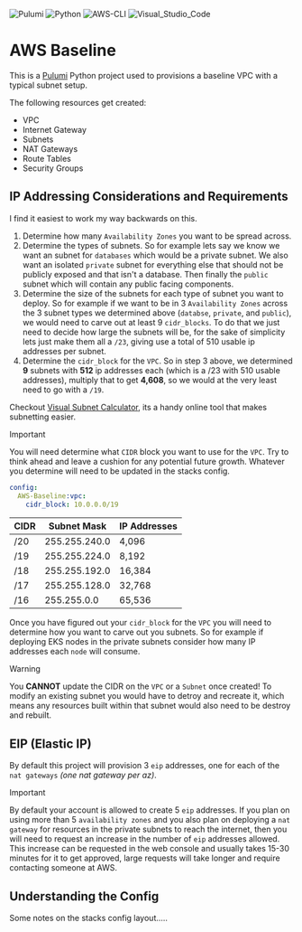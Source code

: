 ![Pulumi](https://img.shields.io/badge/Pulumi-3.88.0-informational?logo=Pulumi&logoColor=purple)
![Python](https://img.shields.io/badge/Python-3.11.6-informational?logo=Python&logoColor=yellow)
![AWS-CLI](https://img.shields.io/badge/AWS_CLI-2.13.5-informational?logo=Amazon&logoColor=orange)
![Visual_Studio_Code](https://img.shields.io/badge/Visual_Studio_Code-1.83.0-informational?logo=VisualStudioCode)

# AWS Baseline
This is a [Pulumi](www.pulumi.com) Python project used to provisions a baseline VPC with a typical subnet setup.

The following resources get created:
* VPC
* Internet Gateway
* Subnets
* NAT Gateways
* Route Tables
* Security Groups

## IP Addressing Considerations and Requirements
I find it easiest to work my way backwards on this.
1. Determine how many ```Availability Zones``` you want to be spread across.
2. Determine the types of subnets. So for example lets say we know we want an subnet for ```databases``` which would be a private subnet. We also want an isolated ```private``` subnet for everything else that should not be publicly exposed and that isn't a database. Then finally the ```public``` subnet which will contain any public facing components.
3. Determine the size of the subnets for each type of subnet you want to deploy. So for example if we want to be in 3 ```Availability Zones``` across the 3 subnet types we determined above (```databse```, ```private```, and ```public```), we would need to carve out at least 9 ```cidr_blocks```. To do that we just need to decide how large the subnets will be, for the sake of simplicity lets just make them all a ```/23```, giving use a total of 510 usable ip addresses per subnet.
4. Determine the ```cidr_block``` for the ```VPC```. So in step 3 above, we determined **9** subnets with **512** ip addresses each (which is a /23 with 510 usable addresses), multiply that to get **4,608**, so we would at the very least need to go with a ```/19```.

Checkout [Visual Subnet Calculator](https://www.davidc.net/sites/default/subnets/subnets.html), its a handy online tool that makes subnetting easier.

> [!important]  
> You will need determine what ```CIDR``` block you want to use for the ```VPC```. Try to think ahead and leave a cushion for any potential future growth. Whatever you determine will need to be updated in the stacks config.

```yaml
config:
  AWS-Baseline:vpc:
    cidr_block: 10.0.0.0/19
```

| CIDR | Subnet Mask | IP Addresses |
|--|--|--|
| /20 | 255.255.240.0 | 4,096
| /19 | 255.255.224.0 | 8,192
| /18 | 255.255.192.0 | 16,384
| /17 | 255.255.128.0 | 32,768
| /16 | 255.255.0.0 | 65,536

Once you have figured out your ```cidr_block``` for the ```VPC``` you will need to determine how you want to carve out you subnets. So for example if deploying EKS nodes in the private subnets consider how many IP addresses each ```node``` will consume. 

> [!warning]  
> You **CANNOT** update the CIDR on the ```VPC``` or a ```Subnet``` once created! To modify an existing subnet you would have to detroy and recreate it, which means any resources built within that subnet would also need to be destroy and rebuilt.

## EIP (Elastic IP)
By default this project will provision 3 ```eip``` addresses, one for each of the ```nat gateways``` _(one nat gateway per az)_.
> [!important]  
By default your account is allowed to create 5 ```eip``` addresses. If you plan on using more than 5 ```availability zones``` and you also plan on deploying a ```nat gateway``` for resources in the private subnets to reach the internet, then you will need to request an increase in the number of ```eip``` addresses allowed. This increase can be requested in the web console and usually takes 15-30 minutes for it to get approved, large requests will take longer and require contacting someone at AWS.

## Understanding the Config
Some notes on the stacks config layout.....


